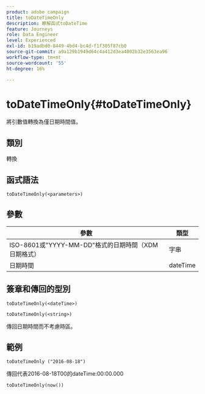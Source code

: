 ```yaml
---
product: adobe campaign
title: toDateTimeOnly
description: 瞭解函式toDateTime
feature: Journeys
role: Data Engineer
level: Experienced
exl-id: b19adbd0-8449-4bd4-bc4d-f1f305f87cb0
source-git-commit: a9a129b1949d64c4a412d3ea4002b32e3563ea96
workflow-type: tm+mt
source-wordcount: '55'
ht-degree: 16%

---
```


# toDateTimeOnly{#toDateTimeOnly}

將引數值轉換為僅日期時間值。

## 類別

轉換

## 函式語法

`toDateTimeOnly(<parameters>)`

## 參數

| 參數 | 類型 |
|-----------|------------------|
| ISO-8601或&quot;YYYY-MM-DD&quot;格式的日期時間（XDM日期格式） | 字串 |
| 日期時間 | dateTime |

## 簽章和傳回的型別

`toDateTimeOnly(<dateTime>)`

`toDateTimeOnly(<string>)`
<!--`toDateTimeOnly(<integer>,<integer>,<integer>)`
`toDateTimeOnly(<integer>,<integer>,<integer>,<integer>,<integer>,<integer>)`-->

傳回日期時間而不考慮時區。

## 範例

`toDateTimeOnly ("2016-08-18")`

傳回代表2016-08-18T00的dateTime:00:00.000

`toDateTimeOnly(now())`

<!--`toDateTimeOnly(2016,8,18,23,17,59)`

Returns 2016-08-18T23:17:59.000.

`toDateTimeOnly(2016,8,18)`

Returns 2016-08-18T00:00:00.000.-->
